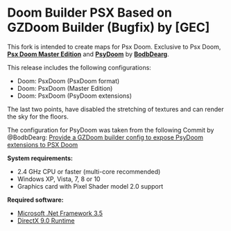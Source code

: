 # Doom Builder PSX Based on GZDoom Builder (Bugfix) by [GEC]

This fork is intended to create maps for Psx Doom.
Exclusive to Psx Doom, **[Psx Doom Master Edition](https://www.doomworld.com/forum/topic/101161/)** and **[PsyDoom](https://github.com/BodbDearg/PsyDoom)**  by **[BodbDearg](https://github.com/BodbDearg)**.

This release includes the following configurations:
* Doom: PsxDoom (PsxDoom format)
* Doom: PsxDoom (Master Edition)
* Doom: PsxDoom (PsyDoom extensions)

The last two points, have disabled the stretching of textures and can render the sky for the floors.

The configuration for PsyDoom was taken from the following Commit by @BodbDearg: [Provide a GZDoom builder config to expose PsyDoom extensions to PSX Doom](https://github.com/BodbDearg/PsyDoom/commit/3084a9e4d9b2d7c1ac5d224fba1949674efb12d4#diff-fb52bb6c0dba0a4f8180fda0a718ecb454e7c0a17ce35f4f87abf63668f6f6e7)

**System requirements:**
- 2.4 GHz CPU or faster (multi-core recommended)
- Windows XP, Vista, 7, 8 or 10
- Graphics card with Pixel Shader model 2.0 support

**Required software:**
- [Microsoft .Net Framework 3.5](http://www.microsoft.com/download/en/details.aspx?id=25150)
- [DirectX 9.0 Runtime](https://www.microsoft.com/en-us/download/details.aspx?id=35&44F86079-8679-400C-BFF2-9CA5F2BCBDFC=1)
